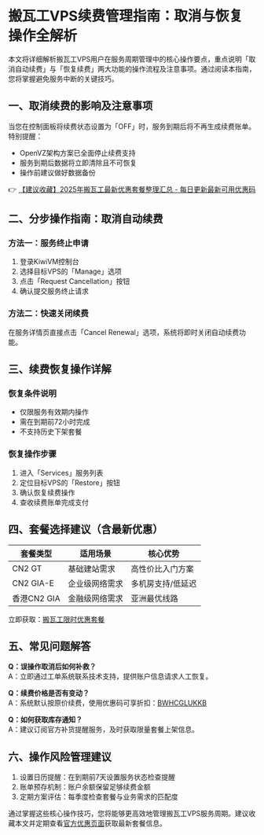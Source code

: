 # 搬瓦工VPS续费管理指南：取消与恢复操作全解析

本文将详细解析搬瓦工VPS用户在服务周期管理中的核心操作要点，重点说明「取消自动续费」与「恢复续费」两大功能的操作流程及注意事项。通过阅读本指南，您将掌握避免服务中断的关键技巧。

## 一、取消续费的影响及注意事项
当您在控制面板将续费状态设置为「OFF」时，服务到期后将不再生成续费账单。特别提醒：
- OpenVZ架构方案已全面停止续费支持
- 服务到期后数据将立即清除且不可恢复
- 操作前建议做好数据备份

👉 [【建议收藏】2025年搬瓦工最新优惠套餐整理汇总 - 每日更新最新可用优惠码](https://bit.ly/banwagon)

## 二、分步操作指南：取消自动续费
### 方法一：服务终止申请
1. 登录KiwiVM控制台
2. 选择目标VPS的「Manage」选项
3. 点击「Request Cancellation」按钮
4. 确认提交服务终止请求

### 方法二：快速关闭续费
在服务详情页直接点击「Cancel Renewal」选项，系统将即时关闭自动续费功能。

## 三、续费恢复操作详解
### 恢复条件说明
- 仅限服务有效期内操作
- 需在到期前72小时完成
- 不支持历史下架套餐

### 恢复操作步骤
1. 进入「Services」服务列表
2. 定位目标VPS的「Restore」按钮
3. 确认恢复续费操作
4. 查收续费账单完成支付

## 四、套餐选择建议（含最新优惠）
| 套餐类型   | 适用场景          | 核心优势               |
|------------|-------------------|------------------------|
| CN2 GT      | 基础建站需求      | 高性价比入门方案       |
| CN2 GIA-E   | 企业级网络需求    | 多机房支持/低延迟      |
| 香港CN2 GIA | 金融级网络需求    | 亚洲最优线路           |

立即获取：[搬瓦工限时优惠套餐](https://bit.ly/banwagon)

## 五、常见问题解答
**Q：误操作取消后如何补救？**  
A：立即通过工单系统联系技术支持，提供账户信息请求人工恢复。

**Q：续费价格是否有变动？**  
A：系统默认按原价续费，使用优惠码可享折扣：[BWHCGLUKKB](https://bit.ly/banwagon)

**Q：如何获取库存通知？**  
A：建议订阅官方补货提醒服务，及时获取限量套餐上架信息。

## 六、操作风险管理建议
1. 设置日历提醒：在到期前7天设置服务状态检查提醒
2. 账单预存机制：账户余额保留足够续费金额
3. 定期方案评估：每季度检查套餐与业务需求的匹配度

通过掌握这些核心操作技巧，您将能够更高效地管理搬瓦工VPS服务周期。建议收藏本文并定期查看[官方优惠页面](https://bit.ly/banwagon)获取最新套餐信息。